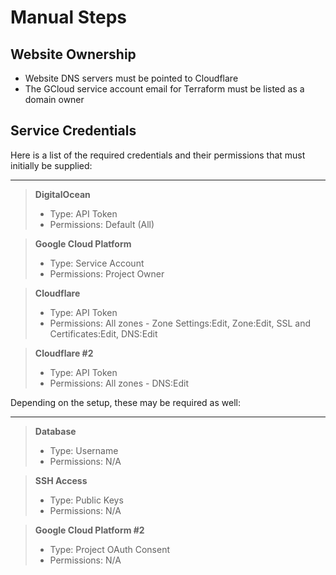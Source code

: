 # Manual Steps

## Website Ownership
- Website DNS servers must be pointed to Cloudflare
- The GCloud service account email for Terraform must be listed as a domain owner

## Service Credentials

Here is a list of the required credentials and their permissions that must initially be supplied:
___
> **DigitalOcean**
> - Type: API Token
> - Permissions: Default (All)

> **Google Cloud Platform**
> - Type: Service Account
> - Permissions: Project Owner

> **Cloudflare**
> - Type: API Token
> - Permissions: All zones - Zone Settings:Edit, Zone:Edit, SSL and Certificates:Edit, DNS:Edit

> **Cloudflare #2**
> - Type: API Token
> - Permissions: All zones - DNS:Edit

Depending on the setup, these may be required as well:
___
> **Database**
> - Type: Username
> - Permissions: N/A

> **SSH Access**
> - Type: Public Keys
> - Permissions: N/A

> **Google Cloud Platform #2**
> - Type: Project OAuth Consent
> - Permissions: N/A